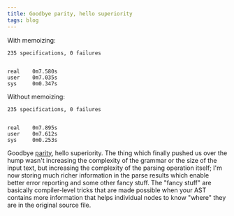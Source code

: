 ```yaml
---
title: Goodbye parity, hello superiority
tags: blog
---
```


With memoizing:

    235 specifications, 0 failures


    real    0m7.580s
    user    0m7.035s
    sys     0m0.347s

Without memoizing:

    235 specifications, 0 failures


    real    0m7.895s
    user    0m7.612s
    sys     0m0.253s

Goodbye [parity](http://wincent.com/a/about/wincent/weblog/archives/2007/02/another_perform.php), hello superiority. The thing which finally pushed us over the hump wasn't increasing the complexity of the grammar or the size of the input text, but increasing the complexity of the parsing operation itself; I'm now storing much richer information in the parse results which enable better error reporting and some other fancy stuff. The "fancy stuff" are basically compiler-level tricks that are made possible when your AST contains more information that helps individual nodes to know "where" they are in the original source file.
